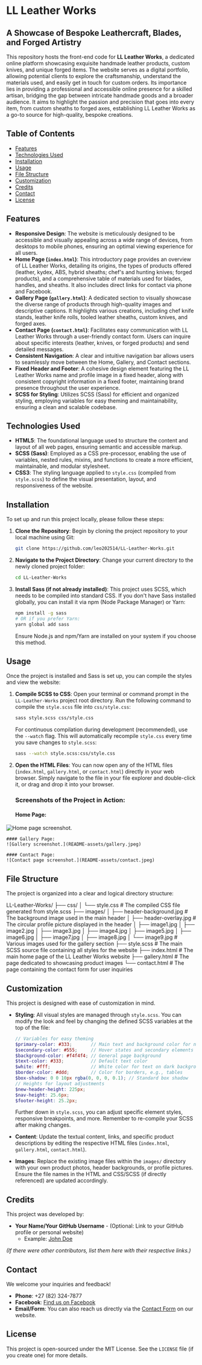 # LL Leather Works

## A Showcase of Bespoke Leathercraft, Blades, and Forged Artistry

This repository hosts the front-end code for **LL Leather Works**, a dedicated online platform showcasing exquisite handmade leather products, custom knives, and unique forged items. The website serves as a digital portfolio, allowing potential clients to explore the craftsmanship, understand the materials used, and easily get in touch for custom orders. Its importance lies in providing a professional and accessible online presence for a skilled artisan, bridging the gap between intricate handmade goods and a broader audience. It aims to highlight the passion and precision that goes into every item, from custom sheaths to forged axes, establishing LL Leather Works as a go-to source for high-quality, bespoke creations.

## Table of Contents

-   [Features](#features)
-   [Technologies Used](#technologies-used)
-   [Installation](#installation)
-   [Usage](#usage)
-   [File Structure](#file-structure)
-   [Customization](#customization)
-   [Credits](#credits)
-   [Contact](#contact)
-   [License](#license)

## Features

-   **Responsive Design**: The website is meticulously designed to be accessible and visually appealing across a wide range of devices, from desktops to mobile phones, ensuring an optimal viewing experience for all users.
-   **Home Page (`index.html`)**: This introductory page provides an overview of LL Leather Works, detailing its origins, the types of products offered (leather, kydex, ABS, hybrid sheaths; chef's and hunting knives; forged products), and a comprehensive table of materials used for blades, handles, and sheaths. It also includes direct links for contact via phone and Facebook.
-   **Gallery Page (`gallery.html`)**: A dedicated section to visually showcase the diverse range of products through high-quality images and descriptive captions. It highlights various creations, including chef knife stands, leather knife rolls, tooled leather sheaths, custom knives, and forged axes.
-   **Contact Page (`contact.html`)**: Facilitates easy communication with LL Leather Works through a user-friendly contact form. Users can inquire about specific interests (leather, knives, or forged products) and send detailed messages.
-   **Consistent Navigation**: A clear and intuitive navigation bar allows users to seamlessly move between the Home, Gallery, and Contact sections.
-   **Fixed Header and Footer**: A cohesive design element featuring the LL Leather Works name and profile image in a fixed header, along with consistent copyright information in a fixed footer, maintaining brand presence throughout the user experience.
-   **SCSS for Styling**: Utilizes SCSS (Sass) for efficient and organized styling, employing variables for easy theming and maintainability, ensuring a clean and scalable codebase.

## Technologies Used

-   **HTML5**: The foundational language used to structure the content and layout of all web pages, ensuring semantic and accessible markup.
-   **SCSS (Sass)**: Employed as a CSS pre-processor, enabling the use of variables, nested rules, mixins, and functions to create a more efficient, maintainable, and modular stylesheet.
-   **CSS3**: The styling language applied to `style.css` (compiled from `style.scss`) to define the visual presentation, layout, and responsiveness of the website.

## Installation

To set up and run this project locally, please follow these steps:

1.  **Clone the Repository**:
    Begin by cloning the project repository to your local machine using Git:
    ```bash
    git clone https://github.com/leo202514/LL-Leather-Works.git
    ```
   
2.  **Navigate to the Project Directory**:
    Change your current directory to the newly cloned project folder:
    ```bash
    cd LL-Leather-Works
    ```

3.  **Install Sass (if not already installed)**:
    This project uses SCSS, which needs to be compiled into standard CSS. If you don't have Sass installed globally, you can install it via npm (Node Package Manager) or Yarn:
    ```bash
    npm install -g sass
    # OR if you prefer Yarn:
    yarn global add sass
    ```
    Ensure Node.js and npm/Yarn are installed on your system if you choose this method.

## Usage

Once the project is installed and Sass is set up, you can compile the styles and view the website:

1.  **Compile SCSS to CSS**:
    Open your terminal or command prompt in the `LL-Leather-Works` project root directory. Run the following command to compile the `style.scss` file into `css/style.css`:
    ```bash
    sass style.scss css/style.css
    ```
    For continuous compilation during development (recommended), use the `--watch` flag. This will automatically recompile `style.css` every time you save changes to `style.scss`:
    ```bash
    sass --watch style.scss:css/style.css
    ```

2.  **Open the HTML Files**:
    You can now open any of the HTML files (`index.html`, `gallery.html`, or `contact.html`) directly in your web browser. Simply navigate to the file in your file explorer and double-click it, or drag and drop it into your browser.

    ### Screenshots of the Project in Action:

    #### Home Page:
   ![Home page screenshot.](README-assets/index.jpeg)
   
    #### Gallery Page:
    ![Gallery screenshot.](README-assets/gallery.jpeg)

    #### Contact Page:
    ![Contact page screenshot.](README-assets/contact.jpeg)

## File Structure

The project is organized into a clear and logical directory structure:

LL-Leather-Works/
├── css/
│   └── style.css          # The compiled CSS file generated from style.scss
├── images/
│   ├── header-background.jpg # The background image used in the main header
│   ├── header-overlay.jpg # The circular profile picture displayed in the header
│   ├── image1.jpg
│   ├── image2.jpg
│   ├── image3.jpg
│   ├── image4.jpg
│   ├── image5.jpg
│   ├── image6.jpg
│   ├── image7.jpg
│   ├── image8.jpg
│   └── image9.jpg         # Various images used for the gallery section
├── style.scss             # The main SCSS source file containing all styles for the website
├── index.html             # The main home page of the LL Leather Works website
├── gallery.html           # The page dedicated to showcasing product images
└── contact.html           # The page containing the contact form for user inquiries


## Customization

This project is designed with ease of customization in mind.

-   **Styling**: All visual styles are managed through `style.scss`. You can modify the look and feel by changing the defined SCSS variables at the top of the file:
    ```scss
    // Variables for easy theming
    $primary-color: #333;       // Main text and background color for navigation/footer
    $secondary-color: #555;     // Hover states and secondary elements
    $background-color: #f4f4f4; // General page background
    $text-color: #333;          // Default text color
    $white: #fff;               // White color for text on dark backgrounds
    $border-color: #ddd;        // Color for borders, e.g., tables
    $box-shadow: 0 0 10px rgba(0, 0, 0, 0.1); // Standard box shadow
    // Heights for layout adjustments
    $new-header-height: 225px;
    $nav-height: 25.6px;
    $footer-height: 25.2px;
    ```
    Further down in `style.scss`, you can adjust specific element styles, responsive breakpoints, and more. Remember to re-compile your SCSS after making changes.

-   **Content**: Update the textual content, links, and specific product descriptions by editing the respective HTML files (`index.html`, `gallery.html`, `contact.html`).

-   **Images**: Replace the existing image files within the `images/` directory with your own product photos, header backgrounds, or profile pictures. Ensure the file names in the HTML and CSS/SCSS (if directly referenced) are updated accordingly.

## Credits

This project was developed by:

* **Your Name/Your GitHub Username** - (Optional: Link to your GitHub profile or personal website)
    * Example: [John Doe](https://github.com/johndoe)

*(If there were other contributors, list them here with their respective links.)*

## Contact

We welcome your inquiries and feedback!

-   **Phone**: +27 (82) 324-7877
-   **Facebook**: [Find us on Facebook](https://www.facebook.com/share/1BaDvmUEWd/)
-   **Email/Form**: You can also reach us directly via the [Contact Form](contact.html) on our website.

## License

This project is open-sourced under the MIT License. See the `LICENSE` file (if you create one) for more details.

